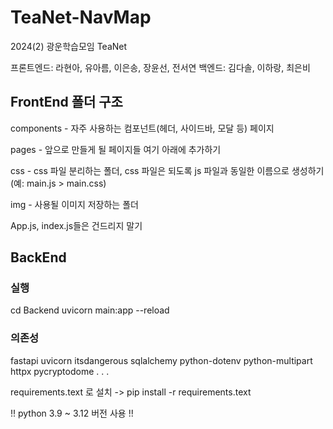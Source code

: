 # TeaNet-NavMap

2024(2) 광운학습모임 TeaNet

프론트엔드: 라현아, 유아름, 이은송, 장윤선, 전서연
백엔드: 김다솔, 이하랑, 최은비

## FrontEnd 폴더 구조

components - 자주 사용하는 컴포넌트(헤더, 사이드바, 모달 등) 페이지

pages - 앞으로 만들게 될 페이지들 여기 아래에 추가하기

css - css 파일 분리하는 폴더, css 파일은 되도록 js 파일과 동일한 이름으로 생성하기 (예: main.js > main.css)

img - 사용될 이미지 저장하는 폴더

App.js, index.js들은 건드리지 말기

## BackEnd

### 실행
cd Backend
uvicorn main:app --reload

### 의존성
fastapi
uvicorn
itsdangerous
sqlalchemy
python-dotenv
python-multipart
httpx
pycryptodome
.
.
.

requirements.text 로 설치 
-> pip install -r requirements.text

!! python 3.9 ~ 3.12 버전 사용 !! 